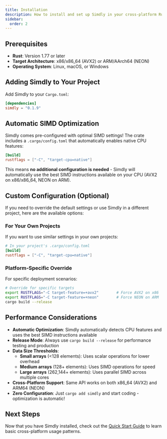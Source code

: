```yaml
---
title: Installation
description: How to install and set up Simdly in your cross-platform Rust project.
sidebar:
  order: 2
---
```


## Prerequisites

- **Rust**: Version 1.77 or later
- **Target Architecture**: x86/x86_64 (AVX2) or ARM/AArch64 (NEON)
- **Operating System**: Linux, macOS, or Windows

## Adding Simdly to Your Project

Add Simdly to your `Cargo.toml`:

```toml
[dependencies]
simdly = "0.1.9"
```

## Automatic SIMD Optimization

Simdly comes pre-configured with optimal SIMD settings! The crate includes a `.cargo/config.toml` that automatically enables native CPU features:

```toml
[build]
rustflags = ["-C", "target-cpu=native"]
```

This means **no additional configuration is needed** - Simdly will automatically use the best SIMD instructions available on your CPU (AVX2 on x86/x86_64, NEON on ARM).

## Custom Configuration (Optional)

If you need to override the default settings or use Simdly in a different project, here are the available options:

### For Your Own Projects

If you want to use similar settings in your own projects:

```toml
# In your project's .cargo/config.toml
[build]
rustflags = ["-C", "target-cpu=native"]
```

### Platform-Specific Override

For specific deployment scenarios:

```bash
# Override for specific targets
export RUSTFLAGS="-C target-feature=+avx2"        # Force AVX2 on x86
export RUSTFLAGS="-C target-feature=+neon"        # Force NEON on ARM
cargo build --release
```

## Performance Considerations

- **Automatic Optimization**: Simdly automatically detects CPU features and uses the best SIMD instructions available
- **Release Mode**: Always use `cargo build --release` for performance testing and production
- **Data Size Thresholds**:
  - **Small arrays** (<128 elements): Uses scalar operations for lower overhead
  - **Medium arrays** (128+ elements): Uses SIMD operations for speed
  - **Large arrays** (262,144+ elements): Uses parallel SIMD across multiple cores
- **Cross-Platform Support**: Same API works on both x86_64 (AVX2) and ARM64 (NEON)
- **Zero Configuration**: Just `cargo add simdly` and start coding - optimization is automatic!

## Next Steps

Now that you have Simdly installed, check out the [Quick Start Guide](/getting-started/quick-start/) to learn basic cross-platform usage patterns.
